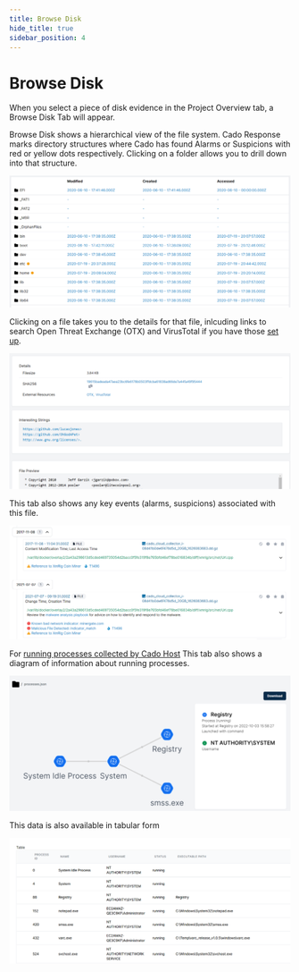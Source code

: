```yaml
---
title: Browse Disk
hide_title: true
sidebar_position: 4
---
```


# Browse Disk

When you select a piece of disk evidence in the Project Overview tab, a Browse Disk Tab will appear.

Browse Disk shows a hierarchical view of the file system. Cado Response marks directory structures where Cado has found Alarms or Suspicions with red or yellow dots respectively. Clicking on a folder allows you to drill down into that structure. 

![Browse Disk](/img/browse-disk.png)

Clicking on a file takes you to the details for that file, inlcuding links to search Open Threat Exchange (OTX) and VirusTotal if you have those [set up](detections.md).

![File Details 1](/img/file-details-1.png)

This tab also shows any key events (alarms, suspicions) associated with this file.

![File Details 2](/img/file-details-2.png)

For [running processes collected by Cado Host](/cado-host/artifacts.md#volatile-data) This tab also shows a diagram of information about running processes.

![Process Data](/img/process-diagram.png)

This data is also available in tabular form

![Process Table](/img/processes-table.png)

